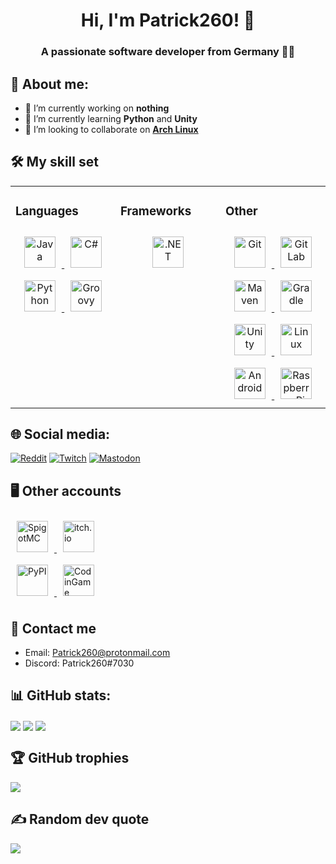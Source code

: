 <head>
  <link rel="me" href="https://mastodon.social/@@Patrick260"/>
</head>
<h1 align="center">Hi, I'm Patrick260! 👋</h1>

### <div align="center">A passionate software developer from Germany 👨‍💻</div>  
  
## 💫 About me:
- 🔭 I’m currently working on **nothing**
- 🌱 I’m currently learning **Python** and **Unity**
- 👯 I’m looking to collaborate on [**Arch Linux**](https://archlinux.org/)

## 🛠 My skill set  
<table><tr><td valign="top" width="33%">

  ### Languages
  <div align="center">
    <a href="https://en.wikipedia.org/wiki/Java_(programming_language)">
      <img style="margin: 10px" src="https://profilinator.rishav.dev/skills-assets/java-original-wordmark.svg" alt="Java" height="50"/>
    </a>
    <a href="https://en.wikipedia.org/wiki/C_Sharp_(programming_language)">
      <img style="margin: 10px" src="https://profilinator.rishav.dev/skills-assets/csharp-original.svg" alt="C#" height="50"/>
    </a>
    <a href="https://en.wikipedia.org/wiki/Python_(programming_language)">
      <img style="margin: 10px" src="https://profilinator.rishav.dev/skills-assets/python-original.svg" alt="Python" height="50"/>
    </a>
    <a href="https://en.wikipedia.org/wiki/Apache_Groovy">
      <img style="margin: 10px" src="https://upload.wikimedia.org/wikipedia/commons/3/36/Groovy-logo.svg" alt="Groovy" height="50"/>
    </a>
  </div>

</td><td valign="top" width="33%">

   ### Frameworks
  <div align="center">
    <a href="https://en.wikipedia.org/wiki/.net">
      <img style="margin: 10px" src="https://profilinator.rishav.dev/skills-assets/dot-net-original-wordmark.svg" alt=".NET" height="50"/>
    </a>
  </div>

</td><td valign="top" width="33%">

  ### Other
  <div align="center">
    <a href="https://en.wikipedia.org/wiki/Git">
      <img style="margin: 10px" src="https://profilinator.rishav.dev/skills-assets/git-scm-icon.svg" alt="Git" height="50"/>
    </a>
    <a href="https://en.wikipedia.org/wiki/GitLab">
      <img style="margin: 10px" src="https://profilinator.rishav.dev/skills-assets/gitlab.svg" alt="GitLab" height="50"/>
    </a>
    <a href="https://en.wikipedia.org/wiki/Apache_Maven">
      <img style="margin: 10px" src="https://cdn.icon-icons.com/icons2/2107/PNG/512/file_type_maven_icon_130397.png" alt="Maven" height="50"/>
    </a>
    <a href="https://en.wikipedia.org/wiki/Gradle">
      <img style="margin: 10px" src="https://cdn.icon-icons.com/icons2/2108/PNG/512/gradle_icon_130917.png" alt="Gradle" height="50"/>
    </a>
    <a href="https://en.wikipedia.org/wiki/Unity_(game_engine)">
      <img style="margin: 10px" src="https://profilinator.rishav.dev/skills-assets/unity.png" alt="Unity" height="50"/>
    </a>
    <a href="https://en.wikipedia.org/wiki/Linux">
      <img style="margin: 10px" src="https://profilinator.rishav.dev/skills-assets/linux-original.svg" alt="Linux" height="50"/>
    </a>
    <a href="https://en.wikipedia.org/wiki/Android_(operating_system)">
      <img style="margin: 10px" src="https://profilinator.rishav.dev/skills-assets/android-original-wordmark.svg" alt="Android" height="50"/>
    </a>
    <a href="https://en.wikipedia.org/wiki/Raspberry_Pi">
      <img style="margin: 10px" src="https://profilinator.rishav.dev/skills-assets/raspberrypi.png" alt="Raspberry Pi" height="50"/>
    </a>
  </div>

</td></tr></table>

## 🌐 Social media:
[![Reddit](https://img.shields.io/badge/Reddit-%23FF4500.svg?logo=Reddit&logoColor=white)](https://reddit.com/user/patrickster260)
[![Twitch](https://img.shields.io/badge/Twitch-%239146FF.svg?logo=Twitch&logoColor=white)](https://twitch.tv/patrickster260)
[![Mastodon](https://img.shields.io/mastodon/follow/108352762411782497?color=blue&domain=https%3A%2F%2Fmastodon.social%2F&label=Mastodon&style=social)](https://mastodon.social/web/@Patrick260)

## 🖥 Other accounts
<div>
  <a href="https://www.spigotmc.org/members/patrick260.1301028/">
    <img style="margin: 10px" src="https://static.spigotmc.org/img/spigot.png" alt="SpigotMC" height="50"/>
  </a>
  <a href="https://patrick260.itch.io/">
    <img style="margin: 10px" src="https://upload.wikimedia.org/wikipedia/commons/thumb/7/79/Itch.io_logo.svg/320px-Itch.io_logo.svg.png" alt="itch.io" height="50"/>
  </a>
  </br>
  <a href="https://pypi.org/user/Patrick260/">
    <img style="margin: 10px" src="https://upload.wikimedia.org/wikipedia/commons/6/64/PyPI_logo.svg" alt="PyPI" height="50"/>
  </a>
  <a href="https://www.codingame.com/profile/1c360945657e2179c42a767c0d4f64554789354">
    <img style="margin: 10px" src="https://upload.wikimedia.org/wikipedia/en/thumb/8/8f/CodinGame_logo.svg/320px-CodinGame_logo.svg.png" alt="CodinGame" height="50"/>
  </a>
</div>

## 📨 Contact me
- Email: Patrick260@protonmail.com
- Discord: Patrick260#7030

## 📊 GitHub stats:
<img align="center" src="https://github-readme-stats.vercel.app/api?username=Patrick260&theme=gruvbox&hide_border=true&include_all_commits=true&count_private=true"/>
<img align="center" src="https://github-readme-streak-stats.herokuapp.com/?user=Patrick260&theme=gruvbox&hide_border=true"/>
<img align="center" src="https://github-readme-stats.vercel.app/api/top-langs/?username=Patrick260&theme=gruvbox&hide_border=true&include_all_commits=true&count_private=true&layout=compact"/>

## 🏆 GitHub trophies
<img align="center" src="https://github-profile-trophy.vercel.app/?username=Patrick260&theme=gruvbox&no-frame=true&no-bg=false&margin-w=4"/>

## ✍️ Random dev quote
<img align="center" src="https://quotes-github-readme.vercel.app/api?type=horizontal&theme=gruvbox"/>
